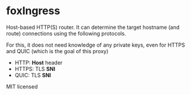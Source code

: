 # foxIngress

Host-based HTTP(S) router. It can determine the target hostname (and route) connections using the following protocols.

For this, it does not need knowledge of any private keys, even for HTTPS and QUIC (which is the goal of this proxy)

- HTTP: **Host** header
- HTTPS: TLS **SNI**
- QUIC: TLS **SNI**

MIT licensed
